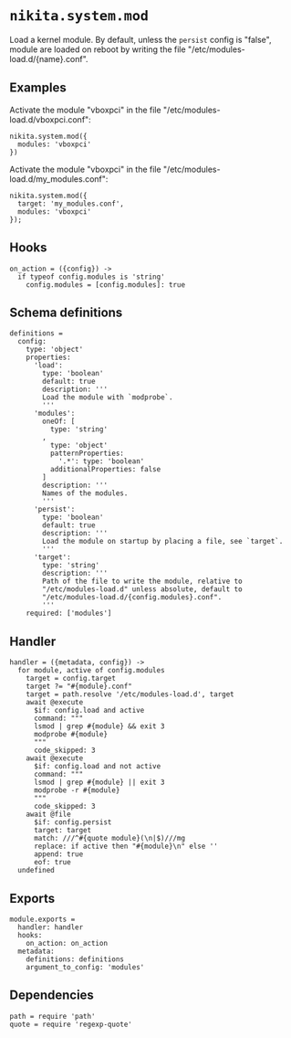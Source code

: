 
# `nikita.system.mod`

Load a kernel module. By default, unless the `persist` config is "false",
module are loaded on reboot by writing the file "/etc/modules-load.d/{name}.conf".

## Examples

Activate the module "vboxpci" in the file "/etc/modules-load.d/vboxpci.conf":

```
nikita.system.mod({
  modules: 'vboxpci'
})
```

Activate the module "vboxpci" in the file "/etc/modules-load.d/my_modules.conf":

```
nikita.system.mod({
  target: 'my_modules.conf',
  modules: 'vboxpci'
});
```

## Hooks

    on_action = ({config}) ->
      if typeof config.modules is 'string'
        config.modules = [config.modules]: true

## Schema definitions

    definitions =
      config:
        type: 'object'
        properties:
          'load':
            type: 'boolean'
            default: true
            description: '''
            Load the module with `modprobe`.
            '''
          'modules':
            oneOf: [
              type: 'string'
            ,
              type: 'object'
              patternProperties:
                '.*': type: 'boolean'
              additionalProperties: false
            ]
            description: '''
            Names of the modules.
            '''
          'persist':
            type: 'boolean'
            default: true
            description: '''
            Load the module on startup by placing a file, see `target`.
            '''
          'target':
            type: 'string'
            description: '''
            Path of the file to write the module, relative to
            "/etc/modules-load.d" unless absolute, default to
            "/etc/modules-load.d/{config.modules}.conf".
            '''
        required: ['modules']

## Handler

    handler = ({metadata, config}) ->
      for module, active of config.modules
        target = config.target
        target ?= "#{module}.conf"
        target = path.resolve '/etc/modules-load.d', target
        await @execute
          $if: config.load and active
          command: """
          lsmod | grep #{module} && exit 3
          modprobe #{module}
          """
          code_skipped: 3
        await @execute
          $if: config.load and not active
          command: """
          lsmod | grep #{module} || exit 3
          modprobe -r #{module}
          """
          code_skipped: 3
        await @file
          $if: config.persist
          target: target
          match: ///^#{quote module}(\n|$)///mg
          replace: if active then "#{module}\n" else ''
          append: true
          eof: true
      undefined

## Exports

    module.exports =
      handler: handler
      hooks:
        on_action: on_action
      metadata:
        definitions: definitions
        argument_to_config: 'modules'

## Dependencies

    path = require 'path'
    quote = require 'regexp-quote'
